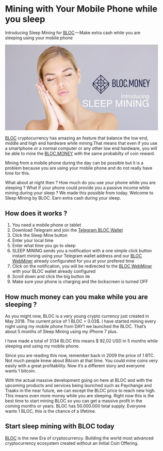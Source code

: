 # Mining with Your Mobile Phone while you sleep

Introducing Sleep Mining for [BLOC](https://bloc.money) — Make extra cash while you are sleeping using your mobile phone

[![SLEEP MINING](images/sleep-mining.jpg)](https://www.youtube.com/watch?v=WGVfNRHJ3ac)

[BLOC](https://bloc.money) cryptocurrency has amazing an feature that balance the low end, middle and high end hardware while mining.That means that even if you use a smartphone or a normal computer or any other low end hardware, you will be able to mine the [BLOC.MONEY](https://bloc.money) with the same probabilty of coin reward.

Mining from a mobile phone during the day can be possible but it is a problem because you are using your mobile phone and do not really have time for this.

What about at night then ? How much do you use your phone while you are sleeping ? What if your phone could provide you a passive income while mining during your sleep ? We made this possible from today. Welcome to Sleep Mining by BLOC. Earn extra cash during your sleep.

## How does it works ?

1. You need a mobile phone or tablet
2. Download Telegram and join the [Telegram BLOC Wallet](https://t.me/bloc_wallet_bot)
3. Click the Sleep Mine button
4. Enter your local time
5. Enter what time you go to sleep
6. SLEEP MINING sends you a notification with a one simple click button instant mining using your Telegram wallet address and our [BLOC WebMiner](https://bloc-mining.com) already configurated for you at your prefered time
7. Click on the notification, you will be redirected to the [BLOC WebMiner](https://bloc-mining.com) with your BLOC wallet already configured
8. Scroll down and click the big button `ON`
9. Make sure your phone is charging and the lockscreen is turned OFF

## How much money can you make while you are sleeping ?

As you might now, BLOC is a very young crypto currency just created in May 2018. The current price of 1 BLOC = 0.03$. I have started mining every night using my mobile phone from DAY1 we launched the BLOC. That’s about 5 months of Sleep Mining using my iPhone 7 plus.

I have made a total of 3134 BLOC this means $ 92,02 USD in 5 months while sleeping and using my mobile phone.

Since you are reading this now, remember back in 2009 the price of 1 BTC. Not much people knew about Bitcoin at that time. You could mine coins very easily with a great profitability. Now it’s a different story and everyone wants 1 bitcoin.

With the actual massive development going on here at BLOC and with the upcoming products and services being launched such as Paychange and Traakx in the near future, we can except the BLOC price to reach new high. This means even more money while you are sleeping. Right now this is the best time to start mining BLOC so you can get a massive profit in the coming months or years. BLOC has 50.000.000 total supply. Everyone wants 1 BLOC, this is the chance of a lifetime.

## Start sleep mining with BLOC today

[BLOC](https://bloc.money) is the new Era of cryptocurrency. Building the world most advanced cryptocurrency ecosystem created without an Initial Coin Offering.